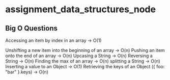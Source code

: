 # assignment_data_structures_node

## Big O Questions

Accessing an item by index in an array -> O(1) 


Unshifting a new item into the beginning of an array -> O(n)
Pushing an item onto the end of an array -> O(n)
Upcasing a String -> O(n)
Reversing a String -> O(n)
Finding the max of an array -> O(n)
splitting a String -> O(n)
Inserting a value to an Object -> O(1)
Retrieving the keys of an Object ({ foo: "bar" }.keys) -> O(n)